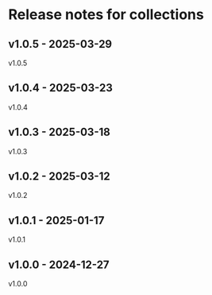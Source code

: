 # Release notes for collections

## v1.0.5 - 2025-03-29

v1.0.5

## v1.0.4 - 2025-03-23

v1.0.4

## v1.0.3 - 2025-03-18

v1.0.3

## v1.0.2 - 2025-03-12

v1.0.2

## v1.0.1 - 2025-01-17

v1.0.1

## v1.0.0 - 2024-12-27

v1.0.0
